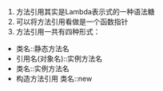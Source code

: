 1. 方法引用其实是Lambda表示式的一种语法糖
2. 可以将方法引用看做是一个函数指针
3. 方法引用一共有四种形式：  
+ 类名::静态方法名
+ 引用名(对象名)::实例方法名
+ 类名::实例方法名
+ 构造方法引用 类名::new